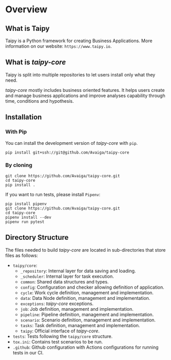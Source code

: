 # Overview

## What is Taipy

Taipy is a Python framework for creating Business Applications.
More information on our website: `https://www.taipy.io`.

## What is _taipy-core_

Taipy is split into multiple repositories to let users install only what they need.

_taipy-core_ mostly includes business oriented features. It helps users
create and manage business applications and improve analyses capability through time,
conditions and hypothesis.

## Installation

### With Pip

You can install the development version of _taipy-core_ with `pip`.
```
pip install git+ssh://git@github.com/Avaiga/taipy-core
```

### By cloning
```
git clone https://github.com/Avaiga/taipy-core.git
cd taipy-core
pip install .
```

If you want to run tests, please install `Pipenv`:
```
pip install pipenv
git clone https://github.com/Avaiga/taipy-core.git
cd taipy-core
pipenv install --dev
pipenv run pytest
```


## Directory Structure

The files needed to build _taipy-core_ are located in sub-directories that
store files as follows:

-   `taipy/core`:
    - `_repository`: Internal layer for data saving and loading.
    - `_scheduler`: Internal layer for task execution.
    - `common`: Shared data structures and types.
    - `config`: Configuration and checker allowing definition of application.
    - `cycle`: Work cycle definition, management and implementation.
    - `data`: Data Node definition, management and implementation.
    - `exceptions`: _taipy-core_ exceptions.
    - `job`: Job definition, management and implementation.
    - `pipeline`: Pipeline definition, management and implementation.
    - `scenario`: Scenario definition, management and implementation.
    - `tasks`: Task definition, management and implementation.
    - `taipy`: Official interface of _taipy-core_.
-   `tests`: Tests following the `taipy/core` structure.
-   `tox.ini`: Contains test scenarios to be run.
-   `.github`: Github configuration with Actions configurations for running tests in our CI.
